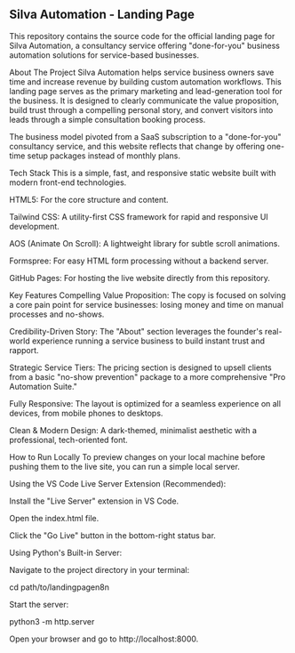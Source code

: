 ## Silva Automation - Landing Page ##
This repository contains the source code for the official landing page for Silva Automation, a consultancy service offering "done-for-you" business automation solutions for service-based businesses.

About The Project
Silva Automation helps service business owners save time and increase revenue by building custom automation workflows. This landing page serves as the primary marketing and lead-generation tool for the business. It is designed to clearly communicate the value proposition, build trust through a compelling personal story, and convert visitors into leads through a simple consultation booking process.

The business model pivoted from a SaaS subscription to a "done-for-you" consultancy service, and this website reflects that change by offering one-time setup packages instead of monthly plans.

Tech Stack
This is a simple, fast, and responsive static website built with modern front-end technologies.

HTML5: For the core structure and content.

Tailwind CSS: A utility-first CSS framework for rapid and responsive UI development.

AOS (Animate On Scroll): A lightweight library for subtle scroll animations.

Formspree: For easy HTML form processing without a backend server.

GitHub Pages: For hosting the live website directly from this repository.

Key Features
Compelling Value Proposition: The copy is focused on solving a core pain point for service businesses: losing money and time on manual processes and no-shows.

Credibility-Driven Story: The "About" section leverages the founder's real-world experience running a service business to build instant trust and rapport.

Strategic Service Tiers: The pricing section is designed to upsell clients from a basic "no-show prevention" package to a more comprehensive "Pro Automation Suite."

Fully Responsive: The layout is optimized for a seamless experience on all devices, from mobile phones to desktops.

Clean & Modern Design: A dark-themed, minimalist aesthetic with a professional, tech-oriented font.

How to Run Locally
To preview changes on your local machine before pushing them to the live site, you can run a simple local server.

Using the VS Code Live Server Extension (Recommended):

Install the "Live Server" extension in VS Code.

Open the index.html file.

Click the "Go Live" button in the bottom-right status bar.

Using Python's Built-in Server:

Navigate to the project directory in your terminal:

cd path/to/landingpagen8n

Start the server:

python3 -m http.server

Open your browser and go to http://localhost:8000.
